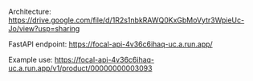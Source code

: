 Architecture:
https://drive.google.com/file/d/1R2s1nbkRAWQ0KxGbMoVytr3WpieUc-Jo/view?usp=sharing


FastAPI endpoint:
https://focal-api-4v36c6ihaq-uc.a.run.app/

Example use:
https://focal-api-4v36c6ihaq-uc.a.run.app/v1/product/00000000003093